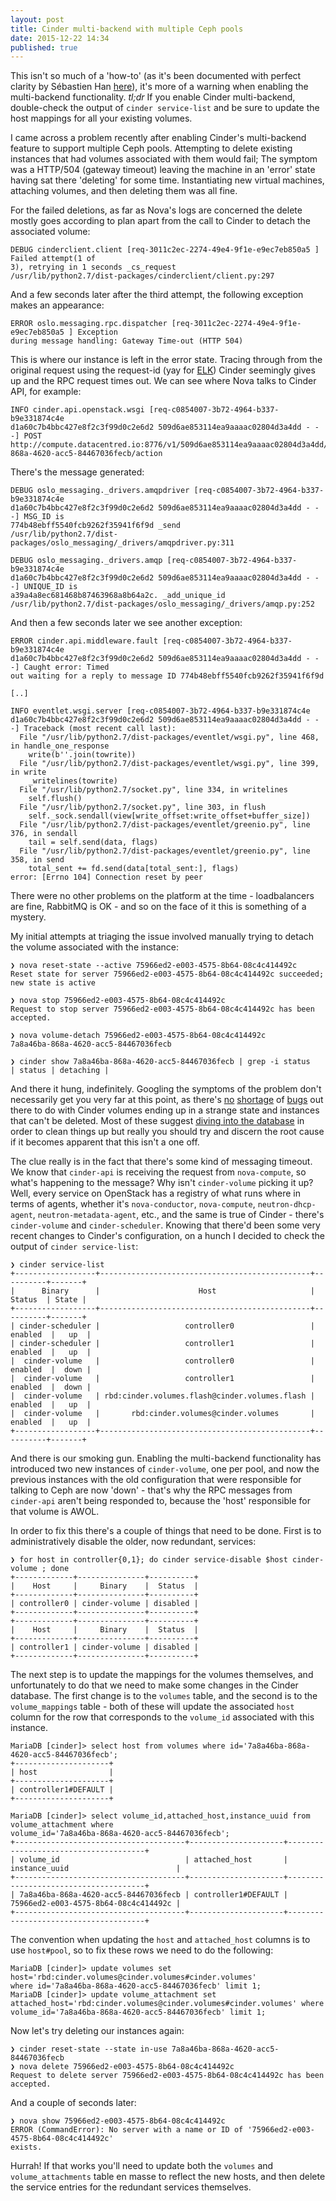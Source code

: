 ```yaml
---
layout: post
title: Cinder multi-backend with multiple Ceph pools
date: 2015-12-22 14:34
published: true
---
```


This isn't so much of a 'how-to' (as it's been documented with perfect clarity by Sébastien Han [here](http://www.sebastien-han.fr/blog/2013/04/25/ceph-and-cinder-multi-backend/)), it's more of a warning when enabling the multi-backend functionality. _tl;dr_ If you enable Cinder multi-backend, double-check the output of `cinder service-list` and be sure to update the host mappings for all your existing volumes.

I came across a problem recently after enabling Cinder's multi-backend feature to support multiple Ceph pools.  Attempting to delete existing instances that had volumes associated with them would fail; The symptom was a HTTP/504 (gateway timeout) leaving the machine in an 'error' state having sat there 'deleting' for some time.  Instantiating new virtual machines, attaching volumes, and then deleting them was all fine.

For the failed deletions, as far as Nova's logs are concerned the delete mostly goes according to plan apart from the call to Cinder to detach the associated volume:

	DEBUG cinderclient.client [req-3011c2ec-2274-49e4-9f1e-e9ec7eb850a5 ] Failed attempt(1 of
	3), retrying in 1 seconds _cs_request
	/usr/lib/python2.7/dist-packages/cinderclient/client.py:297

And a few seconds later after the third attempt, the following exception makes an appearance:

	ERROR oslo.messaging.rpc.dispatcher [req-3011c2ec-2274-49e4-9f1e-e9ec7eb850a5 ] Exception
	during message handling: Gateway Time-out (HTTP 504)

This is where our instance is left in the error state.  Tracing through from the original request using the request-id (yay for [ELK](https://www.elastic.co/videos/introduction-to-the-elk-stack)) Cinder seemingly gives up and the RPC request times out.  We can see where Nova talks to Cinder API, for example:

	INFO cinder.api.openstack.wsgi [req-c0854007-3b72-4964-b337-b9e331874c4e
	d1a60c7b4bbc427e8f2c3f99d0c2e6d2 509d6ae853114ea9aaaac02804d3a4dd - - -] POST
	http://compute.datacentred.io:8776/v1/509d6ae853114ea9aaaac02804d3a4dd/volumes/7a8a46ba-868a-4620-acc5-84467036fecb/action

There's the message generated:

	DEBUG oslo_messaging._drivers.amqpdriver [req-c0854007-3b72-4964-b337-b9e331874c4e
	d1a60c7b4bbc427e8f2c3f99d0c2e6d2 509d6ae853114ea9aaaac02804d3a4dd - - -] MSG_ID is
	774b48ebff5540fcb9262f35941f6f9d _send
	/usr/lib/python2.7/dist-packages/oslo_messaging/_drivers/amqpdriver.py:311

	DEBUG oslo_messaging._drivers.amqp [req-c0854007-3b72-4964-b337-b9e331874c4e
	d1a60c7b4bbc427e8f2c3f99d0c2e6d2 509d6ae853114ea9aaaac02804d3a4dd - - -] UNIQUE_ID is
	a39a4a8ec681468b87463968a8b64a2c. _add_unique_id
	/usr/lib/python2.7/dist-packages/oslo_messaging/_drivers/amqp.py:252

And then a few seconds later we see another exception:

	ERROR cinder.api.middleware.fault [req-c0854007-3b72-4964-b337-b9e331874c4e
	d1a60c7b4bbc427e8f2c3f99d0c2e6d2 509d6ae853114ea9aaaac02804d3a4dd - - -] Caught error: Timed
	out waiting for a reply to message ID 774b48ebff5540fcb9262f35941f6f9d
	
	[..]

	INFO eventlet.wsgi.server [req-c0854007-3b72-4964-b337-b9e331874c4e d1a60c7b4bbc427e8f2c3f99d0c2e6d2 509d6ae853114ea9aaaac02804d3a4dd - - -] Traceback (most recent call last):
	  File "/usr/lib/python2.7/dist-packages/eventlet/wsgi.py", line 468, in handle_one_response
	    write(b''.join(towrite))
	  File "/usr/lib/python2.7/dist-packages/eventlet/wsgi.py", line 399, in write
	    _writelines(towrite)
	  File "/usr/lib/python2.7/socket.py", line 334, in writelines
	    self.flush()
	  File "/usr/lib/python2.7/socket.py", line 303, in flush
	    self._sock.sendall(view[write_offset:write_offset+buffer_size])
	  File "/usr/lib/python2.7/dist-packages/eventlet/greenio.py", line 376, in sendall
	    tail = self.send(data, flags)
	  File "/usr/lib/python2.7/dist-packages/eventlet/greenio.py", line 358, in send
	    total_sent += fd.send(data[total_sent:], flags)
	error: [Errno 104] Connection reset by peer

There were no other problems on the platform at the time - loadbalancers are fine, RabbitMQ is OK - and so on the face of it this is something of a mystery.

My initial attempts at triaging the issue involved manually trying to detach the volume associated with the instance:

	❯ nova reset-state --active 75966ed2-e003-4575-8b64-08c4c414492c
	Reset state for server 75966ed2-e003-4575-8b64-08c4c414492c succeeded; new state is active

	❯ nova stop 75966ed2-e003-4575-8b64-08c4c414492c
	Request to stop server 75966ed2-e003-4575-8b64-08c4c414492c has been accepted.

	❯ nova volume-detach 75966ed2-e003-4575-8b64-08c4c414492c
	7a8a46ba-868a-4620-acc5-84467036fecb

	❯ cinder show 7a8a46ba-868a-4620-acc5-84467036fecb | grep -i status
	| status | detaching |

And there it hung, indefinitely.  Googling the symptoms of the problem don't necessarily get you very far at this point, as there's [no](https://bugs.launchpad.net/nova/+bug/1449221) [shortage](https://bugs.launchpad.net/cinder/+bug/1413610) of [bugs](https://ask.openstack.org/en/question/62198/how-to-debug-volume-stuck-in-deleting-state-issue/) out there to do with Cinder volumes ending up in a strange state and instances that can't be deleted.  Most of these suggest [diving into the database](https://ask.openstack.org/en/question/66918/how-to-delete-volume-with-available-status-and-attached-to/) in order to clean things up but really you should try and discern the root cause if it becomes apparent that this isn't a one off.

The clue really is in the fact that there's some kind of messaging timeout.  We know that `cinder-api` is receiving the request from `nova-compute`, so what's happening to the message?  Why isn't `cinder-volume` picking it up?  Well, every service on OpenStack has a registry of what runs where in terms of agents, whether it's `nova-conductor`, `nova-compute`, `neutron-dhcp-agent`, `neutron-metadata-agent`, etc., and the same is true of Cinder - there's `cinder-volume` and `cinder-scheduler`. Knowing that there'd been some very recent changes to Cinder's configuration, on a hunch I decided to check the output of `cinder service-list`:

	❯ cinder service-list
	+------------------+-----------------------------------------------+----------+-------+
	|      Binary      |                      Host                     |  Status  | State |
	+------------------+-----------------------------------------------+----------+-------+
	| cinder-scheduler |                   controller0                 | enabled  |   up  |
	| cinder-scheduler |                   controller1                 | enabled  |   up  |
	|  cinder-volume   |                   controller0                 | enabled  |  down |
	|  cinder-volume   |                   controller1                 | enabled  |  down |
	|  cinder-volume   | rbd:cinder.volumes.flash@cinder.volumes.flash | enabled  |   up  |
	|  cinder-volume   |       rbd:cinder.volumes@cinder.volumes       | enabled  |   up  |
	+------------------+-----------------------------------------------+----------+-------+

And there is our smoking gun.  Enabling the multi-backend functionality has introduced two new instances of `cinder-volume`, one per pool, and now the previous instances with the old configuration that were responsible for talking to Ceph are now 'down' - that's why the RPC messages from `cinder-api` aren't being responded to, because the 'host' responsible for that volume is AWOL.

In order to fix this there's a couple of things that need to be done.  First is to administratively disable the older, now redundant, services:

	❯ for host in controller{0,1}; do cinder service-disable $host cinder-volume ; done
	+-------------+---------------+----------+
	|    Host     |     Binary    |  Status  |
	+-------------+---------------+----------+
	| controller0 | cinder-volume | disabled |
	+-------------+---------------+----------+
	+-------------+---------------+----------+
	|    Host     |     Binary    |  Status  |
	+-------------+---------------+----------+
	| controller1 | cinder-volume | disabled |
	+-------------+---------------+----------+

The next step is to update the mappings for the volumes themselves, and unfortunately to do that we need to make some changes in the Cinder database.  The first change is to the `volumes` table, and the second is to the `volume_mappings` table - both of these will update the associated `host` column for the row that corresponds to the `volume_id` associated with this instance.

	MariaDB [cinder]> select host from volumes where id='7a8a46ba-868a-4620-acc5-84467036fecb';
	+---------------------+
	| host                |
	+---------------------+
	| controller1#DEFAULT |
	+---------------------+

	MariaDB [cinder]> select volume_id,attached_host,instance_uuid from volume_attachment where
	volume_id='7a8a46ba-868a-4620-acc5-84467036fecb';
	+--------------------------------------+---------------------+--------------------------------------+
	| volume_id                            | attached_host       | instance_uuid			        	|
	+--------------------------------------+---------------------+--------------------------------------+
	| 7a8a46ba-868a-4620-acc5-84467036fecb | controller1#DEFAULT | 75966ed2-e003-4575-8b64-08c4c414492c |
	+--------------------------------------+---------------------+--------------------------------------+

The convention when updating the `host` and `attached_host` columns is to use `host#pool`, so to fix these rows we need to do the following:

	MariaDB [cinder]> update volumes set host='rbd:cinder.volumes@cinder.volumes#cinder.volumes'
	where id='7a8a46ba-868a-4620-acc5-84467036fecb' limit 1;
	MariaDB [cinder]> update volume_attachment set
	attached_host='rbd:cinder.volumes@cinder.volumes#cinder.volumes' where
	volume_id='7a8a46ba-868a-4620-acc5-84467036fecb' limit 1;

Now let's try deleting our instances again:

	❯ cinder reset-state --state in-use 7a8a46ba-868a-4620-acc5-84467036fecb
	❯ nova delete 75966ed2-e003-4575-8b64-08c4c414492c
	Request to delete server 75966ed2-e003-4575-8b64-08c4c414492c has been accepted.

And a couple of seconds later:

	❯ nova show 75966ed2-e003-4575-8b64-08c4c414492c
	ERROR (CommandError): No server with a name or ID of '75966ed2-e003-4575-8b64-08c4c414492c'
	exists.

Hurrah!  If that works you'll need to update both the `volumes` and `volume_attachments` table en masse to reflect the new hosts, and then delete the service entries for the redundant services themselves.
